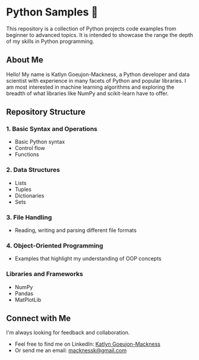 # Python Samples 🐍
This repository is a collection of Python projects code examples from beginner to advanced topics. It is intended to showcase the range the depth of my skills in Python programming.

## About Me
Hello! My name is Katlyn Goeujon-Mackness, a Python developer and data scientist with experience in many facets of Python and popular libraries. I am most interested in machine learning algorithms and exploring the breadth of what libraries like NumPy and scikit-learn have to offer.

## Repository Structure
### 1. Basic Syntax and Operations
- Basic Python syntax
- Control flow
- Functions

### 2. Data Structures
- Lists
- Tuples
- Dictionaries
- Sets

### 3. File Handling
- Reading, writing and parsing different file formats

### 4. Object-Oriented Programming
- Examples that highlight my understanding of OOP concepts

### Libraries and Frameworks
- NumPy
- Pandas
- MatPlotLib

## Connect with Me
I'm always looking for feedback and collaboration. 
- Feel free to find me on LinkedIn: [Katlyn Goeujon-Mackness](www.linkedin.com/in/katlyngm-datos)
- Or send me an email: macknessk@gmail.com

